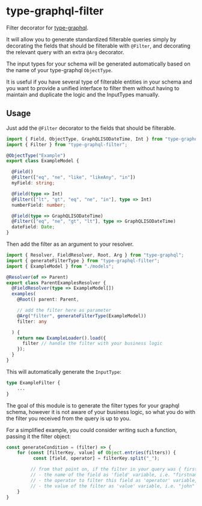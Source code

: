 # type-graphql-filter
Filter decorator for [type-graphql](https://typegraphql.com/).

It will allow you to generate standardized filterable queries simply by decorating the fields that should be filterable with `@Filter`, and decorating the relevant query with an extra `@Arg` decorator.

The input types for your schema will be generated automatically based on the name of your type-graphql `ObjectType`.

It is useful if you have several type of filterable entities in your schema and you want to provide a unified interface to filter them without having to maintain and duplicate the logic and the InputTypes manually.

## Usage

Just add the `@Filter` decorator to the fields that should be filterable.

```typescript
import { Field, ObjectType, GraphQLISODateTime, Int } from "type-graphql";
import { Filter } from "type-graphql-filter";

@ObjectType("Example")
export class ExampleModel {

  @Field()
  @Filter(["eq", "ne", "like", "likeAny", "in"])
  myField: string;

  @Field(type => Int)
  @Filter(["lt", "gt", "eq", "ne", "in"], type => Int)
  numberField: number;

  @Field(type => GraphQLISODateTime)
  @Filter(["eq", "ne", "gt", "lt"], type => GraphQLISODateTime)
  dateField: Date;
}
```


Then add the filter as an argument to your resolver.
```typescript
import { Resolver, FieldResolver, Root, Arg } from "type-graphql";
import { generateFilterType } from "type-graphql-filter";
import { ExampleModel } from "./models";

@Resolver(of => Parent)
export class ParentExamplesResolver {
  @FieldResolver(type => ExampleModel[])
  examples(
    @Root() parent: Parent,

    // add the filter here as parameter
    @Arg("filter", generateFilterType(ExampleModel))
    filter: any

  ) {
    return new ExampleLoader().load({
      filter // handle the filter with your business logic
    });
  }
}
```

This will automatically generate the `InputType`:

```graphql
type ExampleFilter {
    ...
}
```

The goal of this module is to generate the filter types for your graphql schema, however it is not aware of your business logic, so what you do with the filter you received from the query is up to you.

For a simplified example, you could consider writing such a function, passing it the filter object:

```typescript
const generateCondition = (filter) => {
    for (const [filterKey, value] of Object.entries(filters)) {
          const [field, operator] = filterKey.split("_");

         // from that point on, if the filter in your query was { firstname_like: "john" } you have:
         // - the name of the field as 'field' variable, i.e. "firstname"
         // - the operator to filter this field as 'operator' variable, i.e. "like"
         // - the value of the filter as 'value' variable, i.e. "john"
    }
}
```